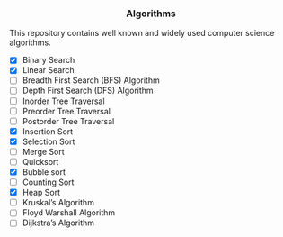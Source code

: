 <h3 align="center">Algorithms</h3>

This repository contains well known and widely used computer science algorithms.

- [x] Binary Search
- [x] Linear Search
- [ ] Breadth First Search (BFS) Algorithm
- [ ] Depth First Search (DFS) Algorithm
- [ ] Inorder Tree Traversal 
- [ ] Preorder Tree Traversal 
- [ ] Postorder Tree Traversal 
- [x] Insertion Sort
- [x] Selection Sort
- [ ] Merge Sort
- [ ] Quicksort
- [x] Bubble sort
- [ ] Counting Sort
- [x] Heap Sort
- [ ] Kruskal’s Algorithm
- [ ] Floyd Warshall Algorithm
- [ ] Dijkstra’s Algorithm
